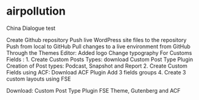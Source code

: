 # airpollution
China Dialogue test 

Create Github repository
Push live WordPress site files to the repository
Push from local to GitHub
Pull changes to a live environment from GitHub
  Through the Themes Editor:
   Added logo
   Change typography
   For Customs Fields :
     1.	Create Custom Posts Types: download Custom Post Type Plugin
        Creation of Post types: Podcast, Snapshot and Report
    2.	Create Custom Fields using ACF: Download ACF Plugin
         Add 3 fields groups
    4.	Create 3 custom layouts using FSE

Download: 
Custom Post Type Plugin
FSE Theme, Gutenberg and ACF
